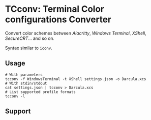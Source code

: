 # TCconv: Terminal Color configurations Converter

Convert color schemes between *Alacritty*, *Windows Terminal*, *XShell*, *SecureCRT*... and so on.

Syntax similar to `iconv`.

## Usage

```shell
# With parameters
tcconv -f WindowsTerminal -t XShell settings.json -o Darcula.xcs
# With stdin/stdout
cat settings.json | tcconv > Darcula.xcs
# List supported profile formats
tcconv -l
```

## Support

